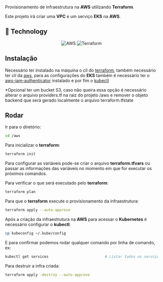 Provisionamento de infraestrutura na **AWS** utilizando **Terraform**.

Este projeto irá criar uma **VPC** e um serviço **EKS** na **AWS**.

## :rocket: Technology

<div align="center">

  ![AWS](https://img.shields.io/badge/AWS-%23FF9900.svg?style=for-the-badge&logo=amazon-aws&logoColor=white)
  ![Terraform](https://img.shields.io/badge/terraform-%235835CC.svg?style=for-the-badge&logo=terraform&logoColor=white)

</div>

## Instalação

Necessário ter instalado na máquina o *cli* do [terraform](https://learn.hashicorp.com/tutorials/terraform/install-cli), também necessário ter *cli* da [aws](https://docs.aws.amazon.com/pt_br/cli/latest/userguide/getting-started-install.html), para as configurações do **EKS** também é necessário ter o [aws-iam-authenticator](https://docs.aws.amazon.com/eks/latest/userguide/install-aws-iam-authenticator.html) instalado e por fim o [kubectl](https://kubernetes.io/docs/tasks/tools/#kubectl)

*Opcional ter um bucket S3, caso não queira essa opção é necessário alterar o arquivo providers.tf na raiz do projeto /aws e remover o objeto backend que será gerado localmente o arquivo terraform.tfstate

## Rodar

Ir para o diretório:
```bash
cd /aws
```

Para inicializar o **terraform**:
```bash
terraform init
```

Para configurar as variáveis pode-se criar o arquivo **terraform.tfvars** ou passar as informações das variáveis no momento em que for executar os próximos comandos.

Para verificar o que será executado pelo **terraform**:
```bash
terraform plan
```

Para que o **terraform** execute o provisionamento da infraestrutura:
```bash
terraform apply --auto-approve
```

Após a criação da infraestrutura na **AWS** para acessar o **Kubernetes** é necessário configurar o **kubectl**:
```bash
cp kubeconfig ~/.kube/config
```

E para confirmar podemos rodar qualquer comando por linha de comando, ex:
```bash
kubectl get services                          # Listar todos os serviços do namespace
```

Para destruir a infra criada:
```bash
terraform apply -destroy --auto-approve
```
